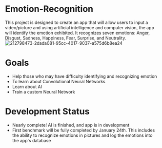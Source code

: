 # Emotion-Recognition
This project is designed to create an app that will allow users to input a video/picture and using artificial intelligence and computer vision, the app will identify the emotion exhibited. It recognizes seven emotions: Anger, Disgust, Sadness, Happiness, Fear, Surprise, and Neutrality.
![212798473-2dada081-95cc-4017-9037-a575d6b8ea24](https://user-images.githubusercontent.com/120878524/212798656-80f4e1b2-ae1e-4754-87db-55398efcd7ae.png)

# Goals
- Help those who may have difficulty identifying and recognizing emotion
- To learn about Convolutional Neural Networks
- Learn about AI
- Train a custom Neural Network

# Development Status
- Nearly complete! AI is finished, and app is in development
- First benchmark will be fully completed by January 24th. This includes the ability to recognize emotions in pictures and log the emotions into the app's database
